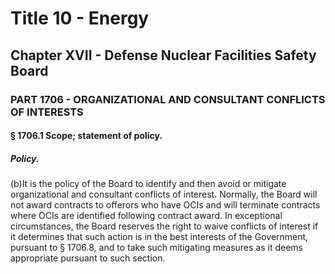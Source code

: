 
# Title 10 - Energy
## Chapter XVII - Defense Nuclear Facilities Safety Board
### PART 1706 - ORGANIZATIONAL AND CONSULTANT CONFLICTS OF INTERESTS
#### § 1706.1 Scope; statement of policy.
##### Policy.

(b)It is the policy of the Board to identify and then avoid or mitigate organizational and consultant conflicts of interest. Normally, the Board will not award contracts to offerors who have OCIs and will terminate contracts where OCIs are identified following contract award. In exceptional circumstances, the Board reserves the right to waive conflicts of interest if it determines that such action is in the best interests of the Government, pursuant to § 1706.8, and to take such mitigating measures as it deems appropriate pursuant to such section.

